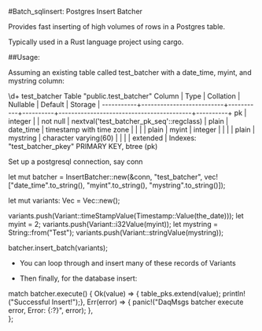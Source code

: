 #Batch_sqlinsert: Postgres Insert Batcher

Provides fast inserting of high volumes of rows in a Postgres table.

Typically used in a Rust language project using cargo.

##Usage:

Assuming an existing table called test_batcher with a date_time, myint, and mystring column:

\d+ test_batcher
                                                          Table "public.test_batcher"
  Column   |           Type           | Collation | Nullable |                 Default                  | Storage  |
-----------+--------------------------+-----------+----------+------------------------------------------+----------+
 pk        | integer                  |           | not null | nextval('test_batcher_pk_seq'::regclass) | plain    |
 date_time | timestamp with time zone |           |          |                                          | plain    |
 myint     | integer                  |           |          |                                          | plain    |
 mystring  | character varying(60)    |           |          |                                          | extended |
Indexes:
    "test_batcher_pkey" PRIMARY KEY, btree (pk)


Set up a postgresql connection, say conn

let mut batcher = InsertBatcher::new(&conn, "test_batcher", vec!["date_time".to_string(), "myint".to_string(), "mystring".to_string()]);

let mut variants: Vec<Variant> = Vec::new();

variants.push(Variant::timeStampValue(Timestamp::Value(the_date)));
let myint = 2;
variants.push(Variant::i32Value(myint));
let mystring = String::from("Test");
variants.push(Variant::stringValue(mystring));

 batcher.insert_batch(variants);

- You can loop through and insert many of these records of Variants

- Then finally, for the database insert:

match batcher.execute() {
      Ok(value) => { table_pks.extend(value); println!("Successful Insert!");},
      Err(error) => { panic!("DaqMsgs batcher execute error, Error: {:?}", error); },    
};